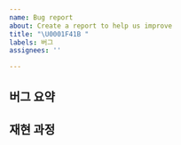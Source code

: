 ```yaml
---
name: Bug report
about: Create a report to help us improve
title: "\U0001F41B "
labels: 버그
assignees: ''

---
```


## 버그 요약



## 재현 과정
